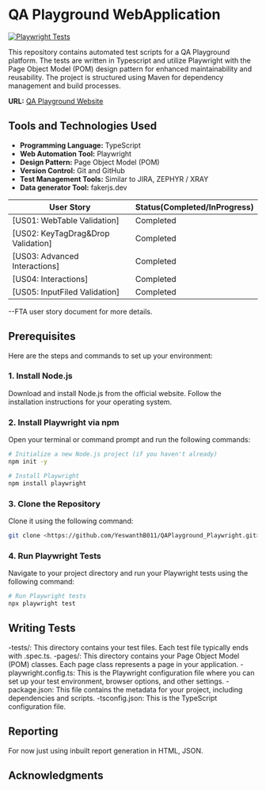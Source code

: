 # QA Playground WebApplication
[![Playwright Tests](https://github.com/YeswanthB011/QAPlayground_Playwright/actions/workflows/playwright.yml/badge.svg)](https://github.com/YeswanthB011/QAPlayground_Playwright/actions/workflows/playwright.yml)

This repository contains automated test scripts for a QA Playground platform. The tests are written in Typescript and utilize Playwright with the Page Object Model (POM) design pattern for enhanced maintainability and reusability. The project is structured using Maven for dependency management and build processes.

**URL:** [QA Playground Website](https://qaplayground.dev/)

## Tools and Technologies Used

- **Programming Language:** TypeScript
- **Web Automation Tool:** Playwright
- **Design Pattern:** Page Object Model (POM)
- **Version Control:** Git and GitHub
- **Test Management Tools:** Similar to JIRA, ZEPHYR / XRAY
- **Data generator Tool:** fakerjs.dev

| User Story                                |  Status(Completed/InProgress)                             |
|-------------------------------------------|-----------------------------------------------------------|
| [US01: WebTable Validation]               |  Completed                                                |
| [US02: KeyTagDrag&Drop Validation]        |  Completed                                                | 
| [US03: Advanced Interactions]             |  Completed                                                |
| [US04: Interactions]                      |  Completed                                                |
| [US05: InputFiled Validation]            |  Completed                                                | 

--FTA user story document for more details.

## Prerequisites

Here are the steps and commands to set up your environment:

### 1. Install Node.js
Download and install Node.js from the official website. Follow the installation instructions for your operating system.

### 2. Install Playwright via npm
Open your terminal or command prompt and run the following commands:

```bash
# Initialize a new Node.js project (if you haven't already)
npm init -y

# Install Playwright
npm install playwright
```

### 3. Clone the Repository
Clone it using the following command:

```bash
git clone <https://github.com/YeswanthB011/QAPlayground_Playwright.git>
```

### 4. Run Playwright Tests
Navigate to your project directory and run your Playwright tests using the following command:

```bash
# Run Playwright tests
npx playwright test
```

## Writing Tests
-tests/: This directory contains your test files. Each test file typically ends with .spec.ts.
-pages/: This directory contains your Page Object Model (POM) classes. Each page class represents a page in your application.
-playwright.config.ts: This is the Playwright configuration file where you can set up your test environment, browser options, and other settings.
-package.json: This file contains the metadata for your project, including dependencies and scripts.
-tsconfig.json: This is the TypeScript configuration file.

## Reporting
For now just using inbuilt report generation in HTML, JSON.

## Acknowledgments

